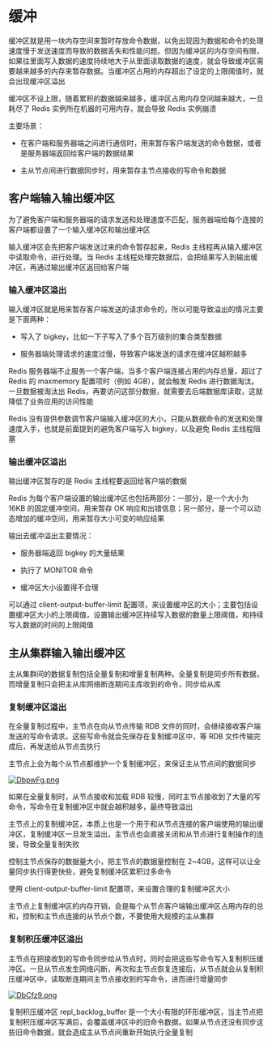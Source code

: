 # 缓冲

缓冲区就是用一块内存空间来暂时存放命令数据，以免出现因为数据和命令的处理速度慢于发送速度而导致的数据丢失和性能问题。但因为缓冲区的内存空间有限，如果往里面写入数据的速度持续地大于从里面读取数据的速度，就会导致缓冲区需要越来越多的内存来暂存数据。当缓冲区占用的内存超出了设定的上限阈值时，就会出现缓冲区溢出

缓冲区不设上限，随着累积的数据越来越多，缓冲区占用内存空间越来越大，一旦耗尽了 Redis 实例所在机器的可用内存，就会导致 Redis 实例崩溃

主要场景：

- 在客户端和服务器端之间进行通信时，用来暂存客户端发送的命令数据，或者是服务器端返回给客户端的数据结果

- 主从节点间进行数据同步时，用来暂存主节点接收的写命令和数据

## 客户端输入输出缓冲区

为了避免客户端和服务器端的请求发送和处理速度不匹配，服务器端给每个连接的客户端都设置了一个输入缓冲区和输出缓冲区

输入缓冲区会先把客户端发送过来的命令暂存起来，Redis 主线程再从输入缓冲区中读取命令，进行处理。当 Redis 主线程处理完数据后，会把结果写入到输出缓冲区，再通过输出缓冲区返回给客户端

### 输入缓冲区溢出

输入缓冲区就是用来暂存客户端发送的请求命令的，所以可能导致溢出的情况主要是下面两种：

- 写入了 bigkey，比如一下子写入了多个百万级别的集合类型数据

- 服务器端处理请求的速度过慢，导致客户端发送的请求在缓冲区越积越多

Redis 服务器端不止服务一个客户端，当多个客户端连接占用的内存总量，超过了 Redis 的 maxmemory 配置项时（例如 4GB），就会触发 Redis 进行数据淘汰。一旦数据被淘汰出 Redis，再要访问这部分数据，就需要去后端数据库读取，这就降低了业务应用的访问性能

Redis 没有提供参数调节客户端输入缓冲区的大小，只能从数据命令的发送和处理速度入手，也就是前面提到的避免客户端写入 bigkey，以及避免 Redis 主线程阻塞

### 输出缓冲区溢出

输出缓冲区暂存的是 Redis 主线程要返回给客户端的数据

Redis 为每个客户端设置的输出缓冲区也包括两部分：一部分，是一个大小为 16KB 的固定缓冲空间，用来暂存 OK 响应和出错信息；另一部分，是一个可以动态增加的缓冲空间，用来暂存大小可变的响应结果

输出去缓冲溢出主要情况：

- 服务器端返回 bigkey 的大量结果

- 执行了 MONITOR 命令

- 缓冲区大小设置得不合理

可以通过 client-output-buffer-limit 配置项，来设置缓冲区的大小；主要包括设置缓冲区大小的上限阈值，设置输出缓冲区持续写入数据的数量上限阈值，和持续写入数据的时间的上限阈值

## 主从集群输入输出缓冲区

主从集群间的数据复制包括全量复制和增量复制两种。全量复制是同步所有数据，而增量复制只会把主从库网络断连期间主库收到的命令，同步给从库

### 复制缓冲区溢出

在全量复制过程中，主节点在向从节点传输 RDB 文件的同时，会继续接收客户端发送的写命令请求。这些写命令就会先保存在复制缓冲区中，等 RDB 文件传输完成后，再发送给从节点去执行

主节点上会为每个从节点都维护一个复制缓冲区，来保证主从节点间的数据同步

[![DbpwFg.png](https://s3.ax1x.com/2020/12/04/DbpwFg.png)](https://imgchr.com/i/DbpwFg)

如果在全量复制时，从节点接收和加载 RDB 较慢，同时主节点接收到了大量的写命令，写命令在复制缓冲区中就会越积越多，最终导致溢出

主节点上的复制缓冲区，本质上也是一个用于和从节点连接的客户端使用的输出缓冲区，复制缓冲区一旦发生溢出，主节点也会直接关闭和从节点进行复制操作的连接，导致全量复制失败

控制主节点保存的数据量大小，把主节点的数据量控制在 2~4GB，这样可以让全量同步执行得更快些，避免复制缓冲区累积过多命令

使用 client-output-buffer-limit 配置项，来设置合理的复制缓冲区大小

主节点上复制缓冲区的内存开销，会是每个从节点客户端输出缓冲区占用内存的总和，控制和主节点连接的从节点个数，不要使用大规模的主从集群

### 复制积压缓冲区溢出

主节点在把接收到的写命令同步给从节点时，同时会把这些写命令写入复制积压缓冲区。一旦从节点发生网络闪断，再次和主节点恢复连接后，从节点就会从复制积压缓冲区中，读取断连期间主节点接收到的写命令，进而进行增量同步

[![DbCfz9.png](https://s3.ax1x.com/2020/12/04/DbCfz9.png)](https://imgchr.com/i/DbCfz9)

复制积压缓冲区 repl_backlog_buffer 是一个大小有限的环形缓冲区，当主节点把复制积压缓冲区写满后，会覆盖缓冲区中的旧命令数据。如果从节点还没有同步这些旧命令数据，就会造成主从节点间重新开始执行全量复制
